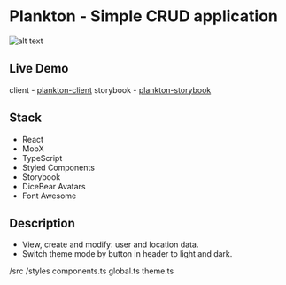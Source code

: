 # Plankton - Simple CRUD application

![alt text](https://i.ibb.co/0fMfzn6/Screenshot-20211004-221339.png)

## Live Demo

client - [plankton-client](https://plankton-client.herokuapp.com/)
storybook - [plankton-storybook](https://plankton-storybook.herokuapp.com/)

## Stack

- React
- MobX
- TypeScript
- Styled Components
- Storybook
- DiceBear Avatars
- Font Awesome

## Description

- View, сreate and modify: user and location data.
- Switch theme mode by button in header to light and dark.

/src
/styles
components.ts
global.ts
theme.ts
